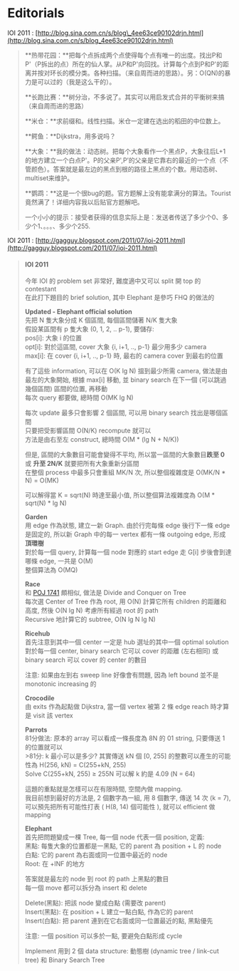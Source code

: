 # Editorials

IOI 2011 : [http://blog.sina.com.cn/s/blog\_4ee63ce90102drjn.html](http://blog.sina.com.cn/s/blog_4ee63ce90102drjn.html)

> **热带花园：**把每个点拆成两个点使得每个点有唯一的出度。找出P和P'（P拆出的点）所在的仙人掌。从P和P'向回找。计算每个点到P和P'的距离并按对环长的模分类。各种扫描。（来自周而进的思路）。另：O\(QN\)的暴力是可以过的（我是这么干的）。 
>
> **长跑比赛：**树分治，不多说了。其实可以用启发式合并的平衡树来搞（来自周而进的思路） 
>
> **米仓：**求前缀和。线性扫描。米仓一定建在选出的稻田的中位数上。
>
> **鳄鱼：**Dijkstra，用多说吗？ 
>
> **大象：**我的做法：动态树。把每个大象看作一个黑点P，大象往后L+1的地方建立一个白点P'。P的父亲P',P’的父亲是它靠右的最近的一个点（不管颜色）。答案就是最左边的黑点到根的路径上黑点的个数。用动态树、multiset来维护。 
>
> **鹦鹉：**这是一个很bug的题。官方题解上没有能拿满分的算法。Tourist竟然满了！详细内容我以后贴官方题解吧。
>
> 一个小小的提示：接受者获得的信息实际上是：发送者传送了多少个0、多少个1、。。。、多少个255.

IOI 2011 : [http://gagguy.blogspot.com/2011/07/ioi-2011.html](http://gagguy.blogspot.com/2011/07/ioi-2011.html)

> #### IOI 2011
>
> 今年 IOI 的 problem set 非常好, 難度適中又可以 split 開 top 的 contestant  
> 在此打下題目的 brief solution, 其中 Elephant 是參巧 FHQ 的做法的  
>   
> **Updated - Elephant official solution**  
> 先把 N 隻大象分成 K 個區間, 每個區間儲著 N/K 隻大象  
> 假設某區間有 p 隻大象 \(0, 1, 2, .. p-1\), 要儲存:  
> pos\[i\]: 大象 i 的位置  
> opt\[i\]: 對於這區間, cover 大象 {i, i+1, .., p-1} 最少用多少 camera  
> max\[i\]: 在 cover {i, i+1, .., p-1} 時, 最右的 camera cover 到最右的位置  
>   
> 有了這些 information, 可以在 O\(K lg N\) 搵到最少所需 camera, 做法是由最左的大象開始, 根據 max\[i\] 移動, 並 binary search 在下一個 \(可以跳過幾個區間\) 區間的位置, 再移動  
> 每次 query 都要做, 總時間 O\(MK lg N\)  
>   
> 每次 update 最多只會影響 2 個區間, 可以用 binary search 找出是哪個區間  
> 只要把受影響區間 O\(N/K\) recompute 就可以  
> 方法是由右至左 construct, 總時間 O\(M \* \(lg N + N/K\)\)  
>   
> 但是, 區間的大象數目可能會變得不平均, 所以當一區間的大象數目**跌至 0** 或 **升至 2N/K** 就要把所有大象重新分區間  
> 在整個 process 中最多只會重組 MK/N 次, 所以整個複雜度是 O\(MK/N \* N\) = O\(MK\)  
>   
> 可以解得當 K = sqrt\(N\) 時達至最小值, 所以整個算法複雜度為 O\(M \* sqrt\(N\) \* lg N\)  
>   
> **Garden**  
> 用 edge 作為狀態, 建立一新 Graph. 由於行完每條 edge 後行下一條 edge 是固定的, 所以新 Graph 中的每一 vertex 都有一條 outgoing edge, 形成**頂環樹**  
> 對於每一個 query, 計算每一個 node 對應的 start edge 走 G\[i\] 步後會到達哪條 edge, 一共是 O\(M\)  
> 整個算法為 O\(MQ\)  
>   
> **Race**  
> 和 [POJ 1741](http://poj.org/problem?id=1741) 頗相似, 做法是 Divide and Conquer on Tree  
> 每次選 Center of Tree 作為 root, 用 O\(N\) 計算它所有 children 的距離和高度, 然後 O\(N lg N\) 考慮所有經過 root 的 path  
> Recursive 地計算它的 subtree, O\(N lg N lg N\)  
>   
> **Ricehub**  
> 首先注意到其中一個 center 一定是 hub 選址的其中一個 optimal solution  
> 對於每一個 center, binary search 它可以 cover 的距離 \(左右相同\) 或 binary search 可以 cover 的 center 的數目  
>   
> 注意: 如果由左到右 sweep line 好像會有問題, 因為 left bound 並不是 monotonic increasing 的  
>   
> **Crocodile**  
> 由 exits 作為起點做 Dijkstra, 當一個 vertex 被第 2 條 edge reach 時才算是 visit 該 vertex  
>   
> **Parrots**  
> 81分做法: 原本的 array 可以看成一條長度為 8N 的 01 string, 只要傳送 1 的位置就可以  
> &gt;81分: k 最小可以是多少? 其實傳送 kN 個 \[0, 255\] 的整數可以產生的可能性為 H\(256, kN\) = C\(255+kN, 255\)  
> Solve C\(255+kN, 255\) ≥ 255N 可以解 k 約是 4.09 \(N = 64\)  
>   
> 這題的重點就是怎樣可以在有限時間, 空間內做 mapping.  
> 我目前想到最好的方法是, 2 個數字為一組, 用 8 個數字, 傳送 14 次 \(k = 7\), 可以預先把所有可能性打表 \( H\(8, 14\) 個可能性 \), 就可以 efficient 做 mapping  
>   
> **Elephant**  
> 首先把問題變成一棵 Tree, 每一個 node 代表一個 position, 定義:  
> 黑點: 每隻大象的位置都是一黑點, 它的 parent 為 position + L 的 node  
> 白點: 它的 parent 為右面或同一位置中最近的 node  
> Root: 在 +INF 的地方  
>   
> 答案就是最左的 node 到 root 的 path 上黑點的數目  
> 每一個 move 都可以拆分為 insert 和 delete  
>   
> Delete\(黑點\): 把該 node 變成白點 \(需要改 parent\)  
> Insert\(黑點\): 在 position + L 建立一點白點, 作為它的 parent  
> Insert\(白點\): 把 parent 連到在它右面或同一位置最近的點, 黑點優先  
>   
> 注意: 一個 position 可以多於一點, 要避免白點形成 cycle  
>   
> Implement 用到 2 個 data structure: 動態樹 \(dynamic tree / link-cut tree\) 和 Binary Search Tree


